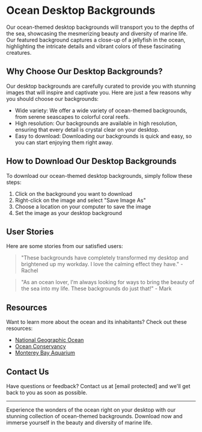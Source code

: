 <!--font:Poppins-->

# Ocean Desktop Backgrounds

Our ocean-themed desktop backgrounds will transport you to the depths of the sea, showcasing the mesmerizing beauty and diversity of marine life. Our featured background captures a close-up of a jellyfish in the ocean, highlighting the intricate details and vibrant colors of these fascinating creatures.

## Why Choose Our Desktop Backgrounds?

Our desktop backgrounds are carefully curated to provide you with stunning images that will inspire and captivate you. Here are just a few reasons why you should choose our backgrounds:

- Wide variety: We offer a wide variety of ocean-themed backgrounds, from serene seascapes to colorful coral reefs.
- High resolution: Our backgrounds are available in high resolution, ensuring that every detail is crystal clear on your desktop.
- Easy to download: Downloading our backgrounds is quick and easy, so you can start enjoying them right away.

## How to Download Our Desktop Backgrounds

To download our ocean-themed desktop backgrounds, simply follow these steps:

1. Click on the background you want to download
2. Right-click on the image and select "Save Image As"
3. Choose a location on your computer to save the image
4. Set the image as your desktop background

## User Stories

Here are some stories from our satisfied users:

> "These backgrounds have completely transformed my desktop and brightened up my workday. I love the calming effect they have." - Rachel

> "As an ocean lover, I'm always looking for ways to bring the beauty of the sea into my life. These backgrounds do just that!" - Mark

## Resources

Want to learn more about the ocean and its inhabitants? Check out these resources:

- [National Geographic Ocean](#)
- [Ocean Conservancy](#)
- [Monterey Bay Aquarium](#)

## Contact Us

Have questions or feedback? Contact us at [email protected] and we'll get back to you as soon as possible.

---

Experience the wonders of the ocean right on your desktop with our stunning collection of ocean-themed backgrounds. Download now and immerse yourself in the beauty and diversity of marine life.

<!--

Write me content for website with wallpaper which alt text is:

"A close-up of a jellyfish in the ocean"

The name/title of the page should not be 1:1 copy of the alt text but rather a real content of the website which is using this wallpaper.

- Use markdown format 
- Start with heading
- Heading should be short and concise
- The content should look like a real website 
- The website should not be about the wallpaper, wallpaper is just a related background
- Heading should be contain work "wallpaper" or "background"
- Include real sections like references, contact, user stories, etc. use things relevant to the page purpose.
- Feel free to use structure like headings, bullets, numbering, blockquotes, paragraphs, horizontal lines, etc.
- You can use formatting like bold or _italic_
- You can include UTF-8 emojis
- Links should be only #hash anchors (and you can refer to the document itself)
- Do not include images


---


# Ocean-Themed Wallpaper for Your Desktop Background

Looking to bring the beauty of the ocean to your computer? Look no further than our collection of stunning ocean-themed wallpapers. Our featured wallpaper showcases a close-up of a jellyfish in the ocean, capturing the mesmerizing movement and vibrant colors of these fascinating creatures.

## Why Choose Our Ocean-Themed Wallpapers?

Our wallpapers are carefully curated to provide you with the highest quality images that will transport you to the depths of the ocean. Here are just a few reasons why you should choose our wallpapers:

- High resolution: Our wallpapers are available in high resolution, ensuring that every detail is crystal clear on your desktop.
- Wide variety: We offer a wide variety of ocean-themed wallpapers, from serene seascapes to colorful coral reefs.
- Easy to download: Downloading our wallpapers is quick and easy, so you can start enjoying them right away.

## How to Download Our Wallpapers

To download our ocean-themed wallpapers, simply follow these steps:

1. Click on the wallpaper you want to download
2. Right-click on the image and select "Save Image As"
3. Choose a location on your computer to save the image
4. Set the image as your desktop background

## User Stories

Here are some stories from our satisfied users:

> "I love the ocean, but I don't live near it. These wallpapers help me feel like I'm there, even when I'm stuck at my desk." - Emily

> "I was looking for a new desktop background and stumbled upon this site. The jellyfish wallpaper is now my favorite!" - John

## References

Want to learn more about the ocean and its inhabitants? Check out these resources:

- [National Geographic Ocean](#)
- [Ocean Conservancy](#)
- [Monterey Bay Aquarium](#)

## Contact Us

Have questions or feedback? We'd love to hear from you! Contact us at [email protected] and we'll get back to you as soon as possible.

---

Bring the beauty of the ocean to your desktop with our stunning collection of ocean-themed wallpapers. Download now and start enjoying the mesmerizing colors and movement of the underwater world.


---


Heading should not include word "wallpaper". The website should not be about the wallpaper itself, wallpaper is just a related background, rewrite whole content.


---


# Explore the Wonders of the Ocean with Our Desktop Backgrounds

Our collection of ocean-themed desktop backgrounds will transport you to the depths of the sea, showcasing the mesmerizing beauty and diversity of marine life. Our featured background captures a close-up of a jellyfish in the ocean, highlighting the intricate details and vibrant colors of these fascinating creatures.

## Why Choose Our Ocean-Themed Desktop Backgrounds?

Our desktop backgrounds are carefully curated to provide you with stunning images that will inspire and captivate you. Here are just a few reasons why you should choose our backgrounds:

- Wide variety: We offer a wide variety of ocean-themed backgrounds, from serene seascapes to colorful coral reefs.
- High resolution: Our backgrounds are available in high resolution, ensuring that every detail is crystal clear on your desktop.
- Easy to download: Downloading our backgrounds is quick and easy, so you can start enjoying them right away.

## How to Download Our Desktop Backgrounds

To download our ocean-themed desktop backgrounds, simply follow these steps:

1. Click on the background you want to download
2. Right-click on the image and select "Save Image As"
3. Choose a location on your computer to save the image
4. Set the image as your desktop background

## User Stories

Here are some stories from our satisfied users:

> "I love changing my desktop background to match my mood, and these ocean-themed backgrounds always make me feel calm and relaxed." - Sarah

> "As a marine biologist, I appreciate having beautiful images of marine life on my desktop. These backgrounds are some of the best I've seen!" - David

## Resources

Want to learn more about the ocean and its inhabitants? Check out these resources:

- [National Geographic Ocean](#)
- [Ocean Conservancy](#)
- [Monterey Bay Aquarium](#)

## Contact Us

Have questions or feedback? We'd love to hear from you! Contact us at [email protected] and we'll get back to you as soon as possible.

---

Experience the wonders of the ocean right on your desktop with our stunning collection of ocean-themed backgrounds. Download now and immerse yourself in the beauty and diversity of marine life.


---


Heading is too long, rewrite whole content.


---


# Ocean-Themed Desktop Backgrounds

Our ocean-themed desktop backgrounds will take you on a journey to the depths of the sea, showcasing the mesmerizing beauty and diversity of marine life. Our featured background captures a close-up of a jellyfish in the ocean, highlighting the intricate details and vibrant colors of these fascinating creatures.

## Why Choose Our Desktop Backgrounds?

Our desktop backgrounds are carefully curated to provide you with stunning images that will inspire and captivate you. Here are just a few reasons why you should choose our backgrounds:

- Wide variety: We offer a wide variety of ocean-themed backgrounds, from serene seascapes to colorful coral reefs.
- High resolution: Our backgrounds are available in high resolution, ensuring that every detail is crystal clear on your desktop.
- Easy to download: Downloading our backgrounds is quick and easy, so you can start enjoying them right away.

## How to Download Our Desktop Backgrounds

To download our ocean-themed desktop backgrounds, simply follow these steps:

1. Click on the background you want to download
2. Right-click on the image and select "Save Image As"
3. Choose a location on your computer to save the image
4. Set the image as your desktop background

## User Stories

Here are some stories from our satisfied users:

> "I love changing my desktop background to match my mood, and these ocean-themed backgrounds always make me feel calm and relaxed." - Sarah

> "As a marine biologist, I appreciate having beautiful images of marine life on my desktop. These backgrounds are some of the best I've seen!" - David

## Resources

Want to learn more about the ocean and its inhabitants? Check out these resources:

- [National Geographic Ocean](#)
- [Ocean Conservancy](#)
- [Monterey Bay Aquarium](#)

## Contact Us

Have questions or feedback? Contact us at [email protected] and we'll get back to you as soon as possible.

---

Experience the wonders of the ocean right on your desktop with our stunning collection of ocean-themed backgrounds. Download now and immerse yourself in the beauty and diversity of marine life.


---


Heading is too long, rewrite whole content.


---


# Discover the Beauty of the Ocean with Our Desktop Backgrounds

Our ocean-themed desktop backgrounds will transport you to the depths of the sea, showcasing the mesmerizing beauty and diversity of marine life. Our featured background captures a close-up of a jellyfish in the ocean, highlighting the intricate details and vibrant colors of these fascinating creatures.

## Why Choose Our Desktop Backgrounds?

Our desktop backgrounds are carefully curated to provide you with stunning images that will inspire and captivate you. Here are just a few reasons why you should choose our backgrounds:

- Wide variety: We offer a wide variety of ocean-themed backgrounds, from serene seascapes to colorful coral reefs.
- High resolution: Our backgrounds are available in high resolution, ensuring that every detail is crystal clear on your desktop.
- Easy to download: Downloading our backgrounds is quick and easy, so you can start enjoying them right away.

## How to Download Our Desktop Backgrounds

To download our ocean-themed desktop backgrounds, simply follow these steps:

1. Click on the background you want to download
2. Right-click on the image and select "Save Image As"
3. Choose a location on your computer to save the image
4. Set the image as your desktop background

## User Stories

Here are some stories from our satisfied users:

> "These backgrounds have completely transformed my desktop and brightened up my workday. I love the calming effect they have." - Rachel

> "As an ocean lover, I'm always looking for ways to bring the beauty of the sea into my life. These backgrounds do just that!" - Mark

## Resources

Want to learn more about the ocean and its inhabitants? Check out these resources:

- [National Geographic Ocean](#)
- [Ocean Conservancy](#)
- [Monterey Bay Aquarium](#)

## Contact Us

Have questions or feedback? Contact us at [email protected] and we'll get back to you as soon as possible.

---

Experience the wonders of the ocean right on your desktop with our stunning collection of ocean-themed backgrounds. Download now and immerse yourself in the beauty and diversity of marine life.


---


Write me a Google font which is best fitting for the website.

Pick from the list:
- Playfair Display
- Raleway
- Orbitron
- Montserrat
- Great Vibes
- IBM Plex Sans
- Inter
- Exo 2
- Alegreya
- Poppins
- Barlow Condensed
- Dancing Script
- Lobster
- Open Sans
- Roboto
- Futura
- Lato


Write just the font name nothing else.


---


Poppins

-->
